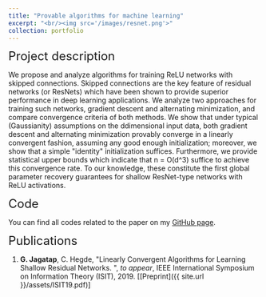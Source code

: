 ```yaml
---
title: "Provable algorithms for machine learning"
excerpt: "<br/><img src='/images/resnet.png'>"
collection: portfolio
---
```


<font size="+2"> Project description </font>

We propose and analyze algorithms for training ReLU networks with skipped connections. Skipped connections
are the key feature of residual networks (or ResNets) which have been shown to provide superior performance in deep learning applications. We analyze two approaches for training such networks, gradient descent and alternating minimization, and compare convergence criteria of both methods. We show that under typical (Gaussianity) assumptions on the ddimensional input data, both gradient descent and alternating
minimization provably converge in a linearly convergent fashion, assuming any good enough initialization; moreover, we show that a simple "identity" initialization suffices. Furthermore, we provide statistical upper bounds which indicate that n = O(d^3) suffice to achieve this convergence rate. To our knowledge, these
constitute the first global parameter recovery guarantees for shallow ResNet-type networks with ReLU activations.

<font size="+2"> Code </font>

You can find all codes related to the paper on my <a target="_blank" href='https://github.com/GauriJagatap/altminrelu'> GitHub page</a>.

<font size="+2"> Publications </font>

1. **G. Jagatap**, C. Hegde, "Linearly Convergent Algorithms for Learning Shallow Residual Networks. ", *to appear*, IEEE International Symposium on Information Theory (ISIT), 2019. [[Preprint]({{ site.url }}/assets/ISIT19.pdf)]


